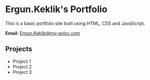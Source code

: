 # Ergun.Keklik's Portfolio

This is a basic portfolio site built using HTML, CSS and JavaScript.

**Email:** Ergun.Keklik@my-aolcc.com

## Projects
- Project 1
- Project 2
- Project 3